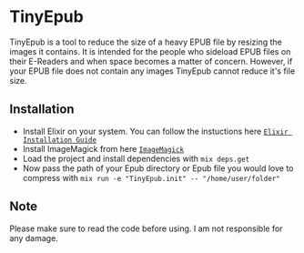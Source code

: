 # TinyEpub

TinyEpub is a tool to reduce the size of a heavy EPUB file by resizing the images it contains. It is intended for the people who sideload EPUB files on their E-Readers and when space becomes a matter of concern. However, if your EPUB file does not contain any images TinyEpub cannot reduce it's file size.

## Installation

  * Install Elixir on your system. You can follow the instuctions here [`Elixir Installation Guide`](https://elixir-lang.org/install.html)
  * Install ImageMagick from here [`ImageMagick`](https://imagemagick.org/script/download.php)
  * Load the project and install dependencies with `mix deps.get`
  * Now pass the path of your Epub directory or Epub file you would love to compress with `mix run -e "TinyEpub.init" -- "/home/user/folder"`

## Note

Please make sure to read the code before using. I am not responsible for any damage. 
